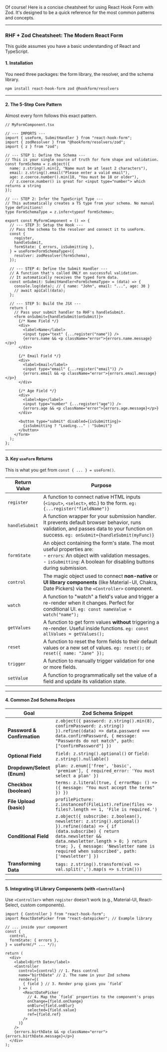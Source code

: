 Of course! Here is a concise cheatsheet for using React Hook Form with Zod. It's designed to be a quick reference for the most common patterns and concepts.

---

### **RHF + Zod Cheatsheet: The Modern React Form**

This guide assumes you have a basic understanding of React and TypeScript.

#### **1. Installation**

You need three packages: the form library, the resolver, and the schema library.

```bash
npm install react-hook-form zod @hookform/resolvers
```

---

#### **2. The 5-Step Core Pattern**

Almost every form follows this exact pattern.

```tsx
// MyFormComponent.tsx

// --- IMPORTS ---
import { useForm, SubmitHandler } from "react-hook-form";
import { zodResolver } from "@hookform/resolvers/zod";
import { z } from "zod";

// --- STEP 1: Define the Schema ---
// This is your single source of truth for form shape and validation.
const formSchema = z.object({
  name: z.string().min(2, "Name must be at least 2 characters"),
  email: z.string().email("Please enter a valid email"),
  age: z.coerce.number().min(18, "You must be 18 or older"),
  // z.coerce.number() is great for <input type="number"> which returns a string
});

// --- STEP 2: Infer the TypeScript Type ---
// This automatically creates a TS type from your schema. No manual type definitions!
type FormSchemaType = z.infer<typeof formSchema>;

export const MyFormComponent = () => {
  // --- STEP 3: Setup the Hook ---
  // Pass the schema to the resolver and connect it to useForm.
  const {
    register,
    handleSubmit,
    formState: { errors, isSubmitting },
  } = useForm<FormSchemaType>({
    resolver: zodResolver(formSchema),
  });

  // --- STEP 4: Define the Submit Handler ---
  // A function that's called ONLY on successful validation.
  // It automatically receives the typed form data.
  const onSubmit: SubmitHandler<FormSchemaType> = (data) => {
    console.log(data); // { name: "John", email: "...", age: 30 }
    // await apiCall(data);
  };

  // --- STEP 5: Build the JSX ---
  return (
    // Pass your submit handler to RHF's handleSubmit.
    <form onSubmit={handleSubmit(onSubmit)}>
      {/* Name Field */}
      <div>
        <label>Name</label>
        <input type="text" {...register("name")} />
        {errors.name && <p className="error">{errors.name.message}</p>}
      </div>

      {/* Email Field */}
      <div>
        <label>Email</label>
        <input type="email" {...register("email")} />
        {errors.email && <p className="error">{errors.email.message}</p>}
      </div>

      {/* Age Field */}
      <div>
        <label>Age</label>
        <input type="number" {...register("age")} />
        {errors.age && <p className="error">{errors.age.message}</p>}
      </div>

      <button type="submit" disabled={isSubmitting}>
        {isSubmitting ? "Loading..." : "Submit"}
      </button>
    </form>
  );
};
```

---

#### **3. Key `useForm` Returns**

This is what you get from `const { ... } = useForm()`.

| Return Value   | Purpose                                                                                                                                                                                             |
| -------------- | --------------------------------------------------------------------------------------------------------------------------------------------------------------------------------------------------- |
| `register`     | A function to connect native HTML inputs (`<input>`, `<select>`, etc.) to the form. `eg: {...register("fieldName")}`                                                                                |
| `handleSubmit` | A function wrapper for your submission handler. It prevents default browser behavior, runs validation, and passes data to your function on success. `eg: onSubmit={handleSubmit(myFunc)}`           |
| `formState`    | An object containing the form's state. The most useful properties are:<br/>- `errors`: An object with validation messages.<br/>- `isSubmitting`: A boolean for disabling buttons during submission. |
| `control`      | The magic object used to connect **non-native** or **UI library components** (like Material-UI, Chakra, Date Pickers) via the `<Controller>` component.                                             |
| `watch`        | A function to "watch" a field's value and trigger a re-render when it changes. Perfect for conditional UI. `eg: const nameValue = watch("name");`                                                   |
| `getValues`    | A function to get form values **without** triggering a re-render. Useful inside functions. `eg: const allValues = getValues();`                                                                     |
| `reset`        | A function to reset the form fields to their default values or a new set of values. `eg: reset();` or `reset({ name: "Jane" });`                                                                    |
| `trigger`      | A function to manually trigger validation for one or more fields.                                                                                                                                   |
| `setValue`     | A function to programmatically set the value of a field and update its validation state.                                                                                                            |

---

#### **4. Common Zod Schema Recipes**

| Goal                        | Zod Schema Snippet                                                                                                                                                                                                                                                           |
| --------------------------- | ---------------------------------------------------------------------------------------------------------------------------------------------------------------------------------------------------------------------------------------------------------------------------- |
| **Password & Confirmation** | `z.object({ password: z.string().min(8), confirmPassword: z.string() }).refine((data) => data.password === data.confirmPassword, { message: "Passwords do not match", path: ["confirmPassword"] })`                                                                          |
| **Optional Field**          | `field: z.string().optional()` or `field: z.string().nullable()`                                                                                                                                                                                                             |
| **Dropdown/Select (Enum)**  | `plan: z.enum(['free', 'basic', 'premium'], { required_error: 'You must select a plan' })`                                                                                                                                                                                   |
| **Checkbox (boolean)**      | `terms: z.literal(true, { errorMap: () => ({ message: "You must accept the terms" }) })`                                                                                                                                                                                     |
| **File Upload (basic)**     | `profilePicture: z.instanceof(FileList).refine(files => files?.length == 1, 'File is required.')`                                                                                                                                                                            |
| **Conditional Field**       | `z.object({ subscribe: z.boolean(), newsletter: z.string().optional() }).refine((data) => { if (data.subscribe) { return data.newsletter && data.newsletter.length > 0; } return true; }, { message: 'Newsletter name is required when subscribed', path: ['newsletter'] })` |
| **Transforming Data**       | `tags: z.string().transform(val => val.split(',').map(s => s.trim()))`                                                                                                                                                                                                       |

---

#### **5. Integrating UI Library Components (with `<Controller>`)**

Use `<Controller>` when `register` doesn't work (e.g., Material-UI, React-Select, custom components).

```tsx
import { Controller } from "react-hook-form";
import ReactDatePicker from "react-datepicker"; // Example library

// ... inside your component
const {
  control,
  formState: { errors },
} = useForm(/* ... */);

return (
  <div>
    <label>Birth Date</label>
    <Controller
      control={control} // 1. Pass control
      name="birthDate" // 2. The name in your Zod schema
      render={(
        { field } // 3. Render prop gives you `field`
      ) => (
        <ReactDatePicker
          // 4. Map the `field` properties to the component's props
          onChange={field.onChange}
          onBlur={field.onBlur}
          selected={field.value}
          ref={field.ref}
        />
      )}
    />
    {errors.birthDate && <p className="error">{errors.birthDate.message}</p>}
  </div>
);
```

